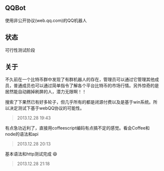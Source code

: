 QQBot
-----
使用非公开协议(web.qq.com)的QQ机器人


状态
-----
可行性测试阶段

关于
----
不久前在一个比特币群中发现了有群机器人的存在，管理员可以通过它管理其他成员，普通成员也可以通过简单指令了解各个平台比特币的市场行情。另外惊奇的是居然能自动踢掉刷屏的人，潜力无限啊！！  

搜索了下果然已有好多轮子，但几乎所有的都是闭源付费以及是基于win系统。所以决定测试下基于webQQ协议的可能性。
> 2013.12.28 19:43

有点急功近利了，直接用coffeescript编码有点搞不定的感觉。看会Coffee和node的语法和api
> 2013.12.28 20:13

基本语法和http测试完成 :smile:
> 2013.12.28 21:18